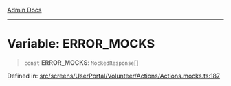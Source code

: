[Admin Docs](/)

***

# Variable: ERROR\_MOCKS

> `const` **ERROR\_MOCKS**: `MockedResponse`[]

Defined in: [src/screens/UserPortal/Volunteer/Actions/Actions.mocks.ts:187](https://github.com/PalisadoesFoundation/talawa-admin/blob/main/src/screens/UserPortal/Volunteer/Actions/Actions.mocks.ts#L187)

